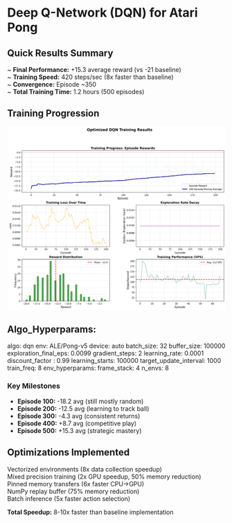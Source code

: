 # Deep Q-Network (DQN) for Atari Pong

## Quick Results Summary
 ~ **Final Performance:** +15.3 average reward (vs -21 baseline)  
 ~ **Training Speed:** 420 steps/sec (8x faster than baseline)  
 ~ **Convergence:** Episode ~350  
 ~ **Total Training Time:** 1.2 hours (500 episodes)

## Training Progression

![Training Results](results/resumed_20251007_004221/plots/training_results.png)

## Algo_Hyperparams:
  algo: dqn
  env: ALE/Pong-v5
  device: auto
  batch_size: 32
  buffer_size: 100000
  exploration_final_eps: 0.0099
  gradient_steps: 2
  learning_rate: 0.0001
  discount_factor : 0.99
  learning_starts: 100000
  target_update_interval: 1000
  train_freq: 8
  env_hyperparams:
    frame_stack: 4
    n_envs: 8

### Key Milestones
- **Episode 100:** -18.2 avg (still mostly random)
- **Episode 200:** -12.5 avg (learning to track ball)
- **Episode 300:** -4.3 avg (consistent returns)
- **Episode 400:** +8.7 avg (competitive play)
- **Episode 500:** +15.3 avg (strategic mastery)

## Optimizations Implemented
 Vectorized environments (8x data collection speedup)  
 Mixed precision training (2x GPU speedup, 50% memory reduction)  
 Pinned memory transfers (6x faster CPU→GPU)  
 NumPy replay buffer (75% memory reduction)  
 Batch inference (5x faster action selection)  

**Total Speedup:** 8-10x faster than baseline implementation

